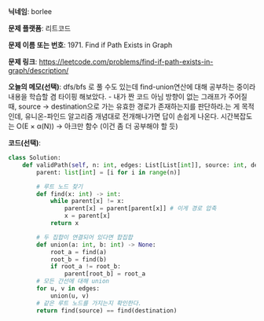 **닉네임**: borlee

**문제 플랫폼**: 리트코드

**문제 이름 또는 번호**: 1971. Find if Path Exists in Graph

**문제 링크**: https://leetcode.com/problems/find-if-path-exists-in-graph/description/

**오늘의 메모(선택)**: 
dfs/bfs 로 풀 수도 있는데
find-union연산에 대해 공부하는 중이라 내용을 학습할 겸 타이핑 해보았다. - 내가 짠 코드 아님
방향이 없는 그래프가 주어질 때,
source → destination으로 가는 유효한 경로가 존재하는지를 판단하라.는 게 목적인데,
유니온-파인드 알고리즘 개념대로 전개해나가면 답이 손쉽게 나온다. 
시간복잡도는 O(E × α(N)) -> 아크만 함수 (이건 좀 더 공부해야 할 듯)

**코드(선택)**:

```python
class Solution:
    def validPath(self, n: int, edges: List[List[int]], source: int, destination: int) -> bool:
        parent: list[int] = [i for i in range(n)]

        # 루트 노드 찾기
        def find(x: int) -> int:
            while parent[x] != x:
                parent[x] = parent[parent[x]] # 이게 경로 압축
                x = parent[x]
            return x

        # 두 집합이 연결되어 있다면 합집합
        def union(a: int, b: int) -> None:
            root_a = find(a)
            root_b = find(b)
            if root_a != root_b:
                parent[root_b] = root_a
        # 모든 간선에 대해 union
        for u, v in edges:
            union(u, v)
        # 같은 루트 노드를 가지는지 확인한다.    
        return find(source) == find(destination)
        
```